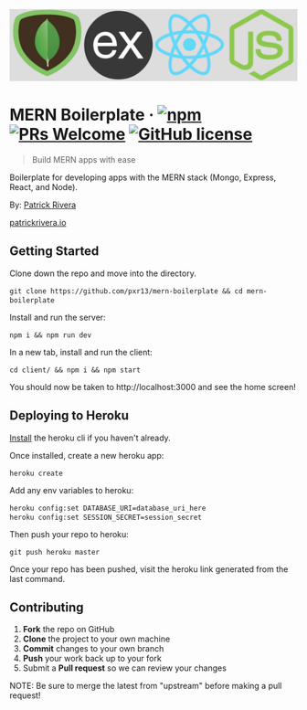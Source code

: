 ![Logo of the project](./client/public/mern.jpg)

# MERN Boilerplate &middot; [![npm](https://img.shields.io/npm/v/npm.svg?style=flat-square)](https://www.npmjs.com/package/npm) [![PRs Welcome](https://img.shields.io/badge/PRs-welcome-brightgreen.svg?style=flat-square)](http://makeapullrequest.com) [![GitHub license](https://img.shields.io/badge/license-MIT-blue.svg?style=flat-square)](https://github.com/your/your-project/blob/master/LICENSE)
> Build MERN apps with ease

Boilerplate for developing apps with the MERN stack (Mongo, Express, React, and Node).

By: [Patrick Rivera](mailto:patrick.x.rivera@gmail.com)

[patrickrivera.io](https://patrickrivera.io)


## Getting Started

Clone down the repo and move into the directory.
```shell
git clone https://github.com/pxr13/mern-boilerplate && cd mern-boilerplate
```

Install and run the server:
```shell
npm i && npm run dev
```

In a new tab, install and run the client:
```shell
cd client/ && npm i && npm start
```
You should now be taken to http://localhost:3000 and see the home screen!

## Deploying to Heroku

[Install](https://devcenter.heroku.com/articles/heroku-cli) the heroku cli if you haven't already.

Once installed, create a new heroku app:
```shell
heroku create
```

Add any env variables to heroku:
```shell
heroku config:set DATABASE_URI=database_uri_here
heroku config:set SESSION_SECRET=session_secret
```

Then push your repo to heroku:
```shell
git push heroku master
```

Once your repo has been pushed, visit the heroku link generated from the last command.

## Contributing

 1. **Fork** the repo on GitHub
 2. **Clone** the project to your own machine
 3. **Commit** changes to your own branch
 4. **Push** your work back up to your fork
 5. Submit a **Pull request** so we can review your changes

NOTE: Be sure to merge the latest from "upstream" before making a pull request!
